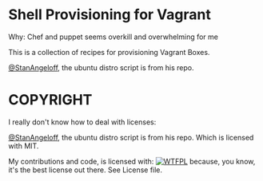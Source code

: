 Shell Provisioning for Vagrant
==============================

Why: Chef and puppet seems overkill and overwhelming for me

This is a collection of recipes for provisioning Vagrant Boxes.


[@StanAngeloff](https://github.com/StanAngeloff/vagrant-shell-scripts), the ubuntu distro script is from his repo.

COPYRIGHT
=========

I really don't know how to deal with licenses:

[@StanAngeloff](https://github.com/StanAngeloff/vagrant-shell-scripts), the ubuntu distro script is from his repo. Which is licensed with MIT.

My contributions and code, is licensed with: [![WTFPL](http://www.wtfpl.net/wp-content/uploads/2012/12/wtfpl-badge-4.png)](http://www.wtfpl.net/) because, you know, it's the best license out there. See License file.
